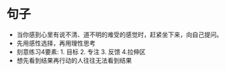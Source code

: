 # 句子
- 当你感到心里有说不清、道不明的难受的感觉时，赶紧坐下来，向自己提问。
- 先用感性选择，再用理性思考
- 刻意练习4要素: 1. 目标 2. 专注 3. 反馈 4.拉伸区
- 想先看到结果再行动的人往往无法看到结果

